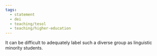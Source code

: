 ```yaml
---
tags:
  - statement
  - dei
  - teaching/tesol
  - teaching/higher-education
---
```

It can be difficult to adequately label such a diverse group as linguistic minority students.